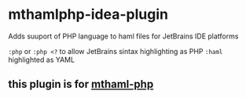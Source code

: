# mthamlphp-idea-plugin

Adds suuport of PHP language to haml files for JetBrains IDE platforms

`:php` or `:php <?` to allow JetBrains  sintax highlighting as PHP
`:haml` highlighted as YAML

## this plugin is for [mthaml-php](https://github.com/Zaitsev/MtHamlPHP)
